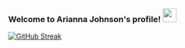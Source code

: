 <h3 align="left">
  Welcome to Arianna Johnson's profile!
  <img src="https://media.giphy.com/media/hvRJCLFzcasrR4ia7z/giphy.gif" width="28">
</h3>

[![GitHub Streak](https://github-readme-streak-stats.herokuapp.com/?user=ariannalillie&theme=gotham)](https://git.io/streak-stats)



